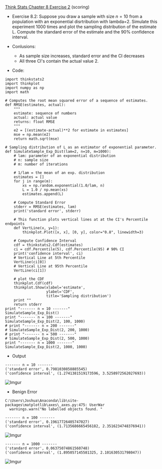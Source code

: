 [Think Stats Chapter 8 Exercise 2](http://greenteapress.com/thinkstats2/html/thinkstats2009.html#toc77) (scoring)

* Exercise 8.2: Suppose you draw a sample with size $n=10$ from a population with an exponential disrtribution with lambda=2.  Simulate this experiment 1000 times and plot the sampling distribution of the estimate L. Compute the standard error of the estimate and the 90% confidence interval.

* Conlusions:
  * As sample size increases, standard error and the CI decreases 
  * All three CI's contain the actual value 2.

* Code:
```
import thinkstats2
import thinkplot
import numpy as np
import math

# Computes the root mean squared error of a sequence of estimates.
def RMSE(estimates, actual):
    """
    estimate: sequence of numbers
    actual: actual value
    returns: float RMSE
    """
    e2 = [(estimate-actual)**2 for estimate in estimates]
    mse = np.mean(e2)
    return math.sqrt(mse)

# Sampling distribution of L as an estimator of exponential parameter.
def SimulateSample_Exp_Dist(lam=2, n=10, m=1000):
    # lam: parameter of an exponential distribution
    # n: sample size
    # m: number of iterations

    # 1/lam = the mean of an exp. distribution
    estimates = []
    for j in range(m):
        xs = np.random.exponential(1.0/lam, n)
        L = 1.0 / np.mean(xs)
        estimates.append(L)

    # Compute Standard Error
    stderr = RMSE(estimates, lam)
    print('standard error', stderr)

    # This function plots vertical lines at at the CI's Percentile endpoints
    def VertLine(x, y=1):
        thinkplot.Plot([x, x], [0, y], color="0.8", linewidth=3)

    # Compute Confidence Interval
    cdf = thinkstats2.Cdf(estimates)
    ci = cdf.Percentile(5), cdf.Percentile(95) # 90% CI
    print('confidence interval', ci)
    # Vertical Line at 5th Percentile
    VertLine(ci[0])
    # Vertical Line at 95th Percentile
    VertLine(ci[1])

    # plot the CDF
    thinkplot.Cdf(cdf)
    thinkplot.Show(xlabel='estimate',
                   ylabel='CDF',
                   title='Sampling distribution')
    print ""
    return stderr
print "------- n = 10 -------"
SimulateSample_Exp_Dist()
print "------- n = 100 -------"
SimulateSample_Exp_Dist(2, 100, 1000)
# print "------- n = 200 -------"
# SimulateSample_Exp_Dist(2, 200, 1000)
# print "------- n = 500 -------"
# SimulateSample_Exp_Dist(2, 500, 1000)
print "------- n = 1000 -------"
SimulateSample_Exp_Dist(2, 1000, 1000)
```

* Output
```
------- n = 10 -------
('standard error', 0.7981030858885545)
('confidence interval', (1.2741381519173596, 3.5258972562027693))
```
![Imgur](http://i.imgur.com/w9KaKYJ.png)
  * Benign Error
```
C:\Users\Joshua\Anaconda\lib\site-packages\matplotlib\axes\_axes.py:475: UserWar
  warnings.warn("No labelled objects found. "
```

```
------- n = 100 -------
('standard error', 0.19617726405747027)
('confidence interval', (1.7135686665456182, 2.3516234748376941))
```
![Imgur](http://i.imgur.com/F8jULNm.png)

```
------- n = 1000 -------
('standard error', 0.06375074861560748)
('confidence interval', (1.895057145581325, 2.101630531798047))
```
![Imgur](http://i.imgur.com/mrhvxrJ.png)
